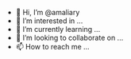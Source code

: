 - 👋 Hi, I’m @amaliary
- 👀 I’m interested in ...
- 🌱 I’m currently learning ...
- 💞️ I’m looking to collaborate on ...
- 📫 How to reach me ...

<!---
amaliary/amaliary is a ✨ special ✨ repository because its `README.md` (this file) appears on your GitHub profile.
You can click the Preview link to take a look at your changes.
--->
